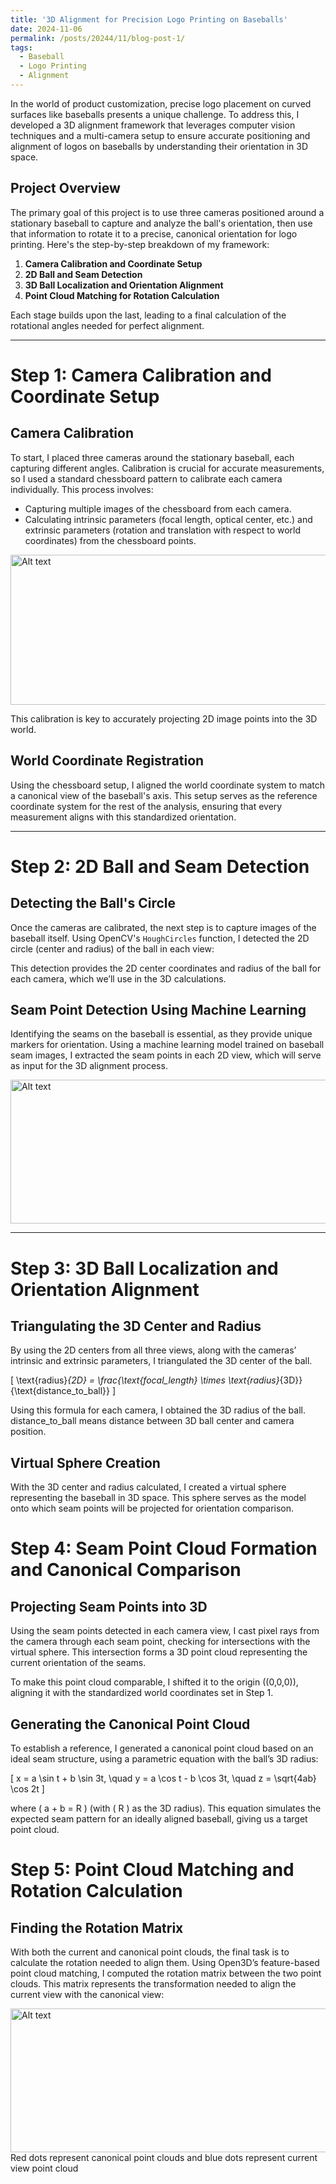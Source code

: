 ```yaml
---
title: '3D Alignment for Precision Logo Printing on Baseballs'
date: 2024-11-06
permalink: /posts/20244/11/blog-post-1/
tags:
  - Baseball
  - Logo Printing
  - Alignment
---
```


In the world of product customization, precise logo placement on curved surfaces like baseballs presents a unique challenge. To address this, I developed a 3D alignment framework that leverages computer vision techniques and a multi-camera setup to ensure accurate positioning and alignment of logos on baseballs by understanding their orientation in 3D space.

## Project Overview
The primary goal of this project is to use three cameras positioned around a stationary baseball to capture and analyze the ball's orientation, then use that information to rotate it to a precise, canonical orientation for logo printing. Here's the step-by-step breakdown of my framework:

1. **Camera Calibration and Coordinate Setup**
2. **2D Ball and Seam Detection**
3. **3D Ball Localization and Orientation Alignment**
4. **Point Cloud Matching for Rotation Calculation**

Each stage builds upon the last, leading to a final calculation of the rotational angles needed for perfect alignment.

---

# Step 1: Camera Calibration and Coordinate Setup

## Camera Calibration
To start, I placed three cameras around the stationary baseball, each capturing different angles. Calibration is crucial for accurate measurements, so I used a standard chessboard pattern to calibrate each camera individually. This process involves:
- Capturing multiple images of the chessboard from each camera.
- Calculating intrinsic parameters (focal length, optical center, etc.) and extrinsic parameters (rotation and translation with respect to world coordinates) from the chessboard points.

<img src="../../../../images/calibration.gif" alt="Alt text" width="720" height="240">

This calibration is key to accurately projecting 2D image points into the 3D world.

## World Coordinate Registration
Using the chessboard setup, I aligned the world coordinate system to match a canonical view of the baseball's axis. This setup serves as the reference coordinate system for the rest of the analysis, ensuring that every measurement aligns with this standardized orientation.


---

# Step 2: 2D Ball and Seam Detection

## Detecting the Ball's Circle
Once the cameras are calibrated, the next step is to capture images of the baseball itself. Using OpenCV's `HoughCircles` function, I detected the 2D circle (center and radius) of the ball in each view:
<!-- ```python
circles = cv2.HoughCircles(gray_image, cv2.HOUGH_GRADIENT, dp=1.2, minDist=50, param1=50, param2=30, minRadius=20, maxRadius=30) -->

This detection provides the 2D center coordinates and radius of the ball for each camera, which we’ll use in the 3D calculations.


## Seam Point Detection Using Machine Learning

Identifying the seams on the baseball is essential, as they provide unique markers for orientation. Using a machine learning model trained on baseball seam images, I extracted the seam points in each 2D view, which will serve as input for the 3D alignment process.

<img src="../../../../images/circle_seam.png" alt="Alt text" width="690" height="230">

---

# Step 3: 3D Ball Localization and Orientation Alignment

## Triangulating the 3D Center and Radius
By using the 2D centers from all three views, along with the cameras’ intrinsic and extrinsic parameters, I triangulated the 3D center of the ball. 

\[
\text{radius}_{2D} = \frac{\text{focal\_length} \times \text{radius}_{3D}}{\text{distance\_to\_ball}}
\]

Using this formula for each camera, I obtained the 3D radius of the ball. distance_to_ball means distance between 3D ball center and camera position.

## Virtual Sphere Creation
With the 3D center and radius calculated, I created a virtual sphere representing the baseball in 3D space. This sphere serves as the model onto which seam points will be projected for orientation comparison.


# Step 4: Seam Point Cloud Formation and Canonical Comparison

## Projecting Seam Points into 3D
Using the seam points detected in each camera view, I cast pixel rays from the camera through each seam point, checking for intersections with the virtual sphere. This intersection forms a 3D point cloud representing the current orientation of the seams.

To make this point cloud comparable, I shifted it to the origin \((0,0,0)\), aligning it with the standardized world coordinates set in Step 1.

## Generating the Canonical Point Cloud
To establish a reference, I generated a canonical point cloud based on an ideal seam structure, using a parametric equation with the ball’s 3D radius:

\[
x = a \sin t + b \sin 3t, \quad y = a \cos t - b \cos 3t, \quad z = \sqrt{4ab} \cos 2t
\]

where \( a + b = R \) (with \( R \) as the 3D radius). This equation simulates the expected seam pattern for an ideally aligned baseball, giving us a target point cloud.


# Step 5: Point Cloud Matching and Rotation Calculation

## Finding the Rotation Matrix
With both the current and canonical point clouds, the final task is to calculate the rotation needed to align them. Using Open3D’s feature-based point cloud matching, I computed the rotation matrix between the two point clouds. This matrix represents the transformation needed to align the current view with the canonical view:


<img src="../../../../images/3D_alignment.png" alt="Alt text" width="690" height="230">
Red dots represent canonical point clouds and blue dots represent current view point cloud


<!-- ```python
import open3d as o3d
# Example code for aligning two point clouds
pcd1 = o3d.io.read_point_cloud("current_view.pcd")
pcd2 = o3d.io.read_point_cloud("canonical_view.pcd")
transformation_matrix = o3d.pipelines.registration.registration_icp(
    pcd1, pcd2, threshold=1.0).transformation -->
